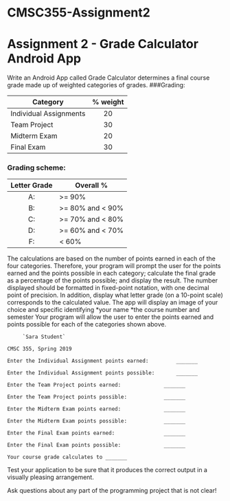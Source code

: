 # CMSC355-Assignment2
# Assignment 2 - Grade Calculator Android App
Write an Android App called Grade Calculator determines a final course grade made up of weighted categories of grades. 
###Grading:

|Category	| % weight |
|---------| :---: |
|Individual Assignments	| 20|
|Team Project	| 30|
|Midterm Exam	| 20|
|Final Exam	| 30|

### Grading scheme:

|Letter Grade|Overall %|
| :---: |----------|
|A:  | >= 90%|
|B:  |>= 80% and < 90%|
|C: | >= 70% and < 80%|
|D: | >= 60% and < 70%|
|F: | < 60%|

The calculations are based on the number of points earned in each of the four categories.  Therefore, your program will prompt the user for the points earned and the points possible in each category; calculate the final grade as a percentage of the points possible; and display the result.  The number displayed should be formatted in fixed-point notation, with one decimal point of precision. In addition, display what letter grade (on a 10-point scale) corresponds to the calculated value.
The app will display an image of your choice and specific identifying *your name
*the course number and semester
Your program will allow the user to enter the points earned and points possible for each of the categories shown above. 
   		
         `Sara Student`
  
  `CMSC 355, Spring 2019`
   
`Enter the Individual Assignment points earned: 		_______`

`Enter the Individual Assignment points possible: 		_______`

`Enter the Team Project points earned: 				_______`

`Enter the Team Project points possible:  			_______`

`Enter the Midterm Exam points earned: 				_______`

`Enter the Midterm Exam points possible: 			_______`

`Enter the Final Exam points earned: 				_______`

`Enter the Final Exam points possible:  			_______`


   `Your course grade calculates to _______`

Test your application to be sure that it produces the correct output in a visually pleasing arrangement.

Ask questions about any part of the programming project that is not clear!

